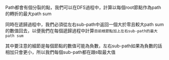 Path都會有個分裂的點，我們可以在DFS過程中，計算以每個root節點作為path的轉折的最大path sum

同時在遞歸過程中，我們必須從左右sub-path中返回一個大於零且較大path sum的數值回去，以便我們在每個遞歸過程中計算`目前根節點加上左右sub-path的最大path sum`

其中要注意的細節是每個節點的數值可能為負數，左右sub-path如果為負數的話相加只會更小，所以我們每個sub-path都在跟`0`取最大值